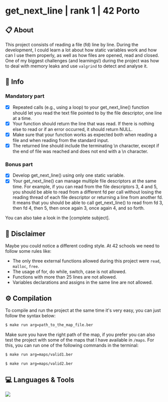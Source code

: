# get_next_line | rank 1 | 42 Porto

## 📋 About 

This project consists of reading a file (fd) line by line. During the development, I could learn a lot about how static variables work and how can I use them properly, as well as how files are opened, read and closed. One of my biggest challenges (and learnings!) during the project was how to deal with memory leaks and use `valgrind` to detect and analyse it.   

## :bookmark_tabs: Info
### Mandatory part
- [x] Repeated calls (e.g., using a loop) to your get_next_line() function should let you read the text file pointed to by the file descriptor, one line at a time.
- [x] Your function should return the line that was read. If there is nothing else to read or if an error occurred, it should return NULL.
- [x] Make sure that your function works as expected both when reading a file and when reading from the standard input.
- [x] The returned line should include the terminating \n character, except if the end of file was reached and does not end with a \n character.
### Bonus part
- [x] Develop get_next_line() using only one static variable.
- [x]  Your get_next_line() can manage multiple file descriptors at the same time. For example, if you can read from the file descriptors 3, 4 and 5, you should be
able to read from a different fd per call without losing the reading thread of each file descriptor or returning a line from another fd. It means that you should be able to call get_next_line() to read from fd 3, then fd 4, then 5, then once again 3, once again 4, and so forth.

You can also take a look in the [complete subject]. 

## 🚨 Disclaimer 
Maybe you could notice a different coding style. At 42 schools we need to follow some rules like:
- The only three external functions allowed during this project were `read`, `malloc`, `free`.
- The usage of for, do while, switch, case is not allowed. 
- Functions with more than 25 lines are not allowed.
- Variables declarations and assigns in the same line are not allowed.

## ⚙️ Compilation

To compile and run the project at the same time it's very easy, you can just follow the syntax below: 

```sh
$ make run arg=path_to_the_map_file.ber
```
Make sure you have the right path of the map, if you prefer you can also test the project with some of the maps that I have available in `/maps`. 
For this, you can run one of the following commands in the terminal: 
  
```sh
$ make run arg=maps/valid1.ber
```
```sh
$ make run arg=maps/valid2.ber
```
  
## 💻 Languages & Tools
<p align="left">
  <a href="https://skillicons.dev">
    <img src="https://skillicons.dev/icons?i=c,Makefile" />
  </a>
  </p>
</p>
